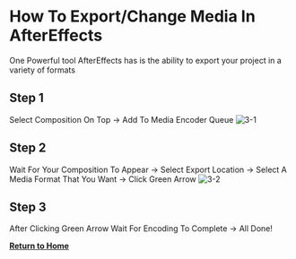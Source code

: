 # How To Export/Change Media In AfterEffects

One Powerful tool AfterEffects has is the ability to export your project in a variety of formats

## Step 1

Select Composition On Top -> Add To Media Encoder Queue 
![3-1](https://user-images.githubusercontent.com/97974825/204566904-a50a7f45-0496-4a96-b2c2-305f4f71a9a6.png)


## Step 2

Wait For Your Composition To Appear -> Select Export Location -> Select A Media Format That You Want -> Click Green Arrow
![3-2](https://user-images.githubusercontent.com/97974825/204566926-dc5cfe54-e6cb-4ebb-945d-a9219bee5591.png)

## Step 3
After Clicking Green Arrow Wait For Encoding To Complete -> All Done!

[**Return to Home**](README.md)
